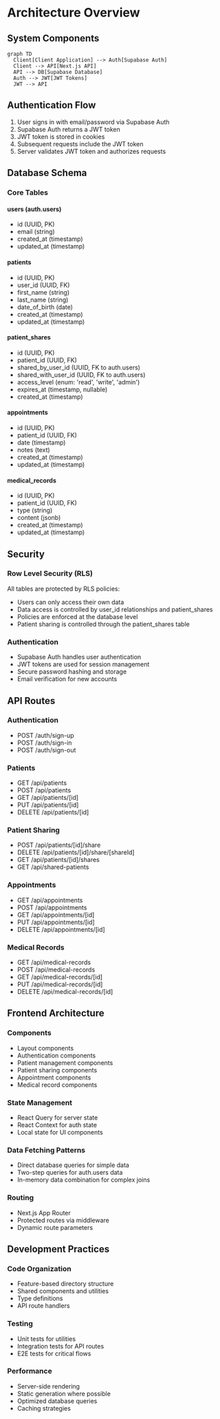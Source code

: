 # Architecture Overview

## System Components

```mermaid
graph TD
  Client[Client Application] --> Auth[Supabase Auth]
  Client --> API[Next.js API]
  API --> DB[Supabase Database]
  Auth --> JWT[JWT Tokens]
  JWT --> API
```

## Authentication Flow

1. User signs in with email/password via Supabase Auth
2. Supabase Auth returns a JWT token
3. JWT token is stored in cookies
4. Subsequent requests include the JWT token
5. Server validates JWT token and authorizes requests

## Database Schema

### Core Tables

#### users (auth.users)
- id (UUID, PK)
- email (string)
- created_at (timestamp)
- updated_at (timestamp)

#### patients
- id (UUID, PK)
- user_id (UUID, FK)
- first_name (string)
- last_name (string)
- date_of_birth (date)
- created_at (timestamp)
- updated_at (timestamp)

#### patient_shares
- id (UUID, PK)
- patient_id (UUID, FK)
- shared_by_user_id (UUID, FK to auth.users)
- shared_with_user_id (UUID, FK to auth.users)
- access_level (enum: 'read', 'write', 'admin')
- expires_at (timestamp, nullable)
- created_at (timestamp)

#### appointments
- id (UUID, PK)
- patient_id (UUID, FK)
- date (timestamp)
- notes (text)
- created_at (timestamp)
- updated_at (timestamp)

#### medical_records
- id (UUID, PK)
- patient_id (UUID, FK)
- type (string)
- content (jsonb)
- created_at (timestamp)
- updated_at (timestamp)

## Security

### Row Level Security (RLS)

All tables are protected by RLS policies:
- Users can only access their own data
- Data access is controlled by user_id relationships and patient_shares
- Policies are enforced at the database level
- Patient sharing is controlled through the patient_shares table

### Authentication

- Supabase Auth handles user authentication
- JWT tokens are used for session management
- Secure password hashing and storage
- Email verification for new accounts

## API Routes

### Authentication
- POST /auth/sign-up
- POST /auth/sign-in
- POST /auth/sign-out

### Patients
- GET /api/patients
- POST /api/patients
- GET /api/patients/[id]
- PUT /api/patients/[id]
- DELETE /api/patients/[id]

### Patient Sharing
- POST /api/patients/[id]/share
- DELETE /api/patients/[id]/share/[shareId]
- GET /api/patients/[id]/shares
- GET /api/shared-patients

### Appointments
- GET /api/appointments
- POST /api/appointments
- GET /api/appointments/[id]
- PUT /api/appointments/[id]
- DELETE /api/appointments/[id]

### Medical Records
- GET /api/medical-records
- POST /api/medical-records
- GET /api/medical-records/[id]
- PUT /api/medical-records/[id]
- DELETE /api/medical-records/[id]

## Frontend Architecture

### Components
- Layout components
- Authentication components
- Patient management components
- Patient sharing components
- Appointment components
- Medical record components

### State Management
- React Query for server state
- React Context for auth state
- Local state for UI components

### Data Fetching Patterns
- Direct database queries for simple data
- Two-step queries for auth.users data
- In-memory data combination for complex joins

### Routing
- Next.js App Router
- Protected routes via middleware
- Dynamic route parameters

## Development Practices

### Code Organization
- Feature-based directory structure
- Shared components and utilities
- Type definitions
- API route handlers

### Testing
- Unit tests for utilities
- Integration tests for API routes
- E2E tests for critical flows

### Performance
- Server-side rendering
- Static generation where possible
- Optimized database queries
- Caching strategies 